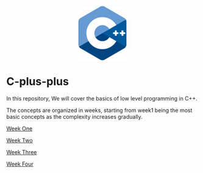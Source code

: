 <p align="center"><img alt='cpp-logo' src='./.documentation/cpp-logo.png' width='126X65' align="center" display="block" margin-left='auto' margin-right='auto'></p>


# C-plus-plus

In this repository, We will cover the basics of low level programming in C++. 

The concepts are organized in weeks, starting from week1 being the most basic concepts as the complexity increases gradually. 

<p><a href="./week1/README.md">Week One</a></p>
<p><a href="./week2/README.md">Week Two</a></p>
<p><a href="./week3/README.md">Week Three</a></p>
<p><a href="./week4/README.md">Week Four</a></p>